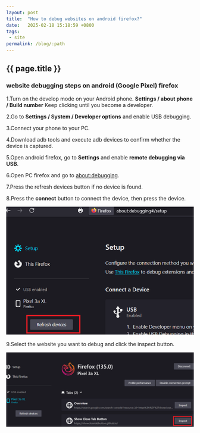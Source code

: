 ```yaml
---
layout: post
title:  "How to debug websites on android firefox?"
date:   2025-02-18 15:18:59 +0800
tags: 
 - site
permalink: /blog/:path
---
```

## {{ page.title }}
### website debugging steps on android (Google Pixel) firefox

1.Turn on the develop mode on your Android phone. **Settings / about phone / Build number** Keep clicking until you become a developer.

2.Go to **Settings / System / Developer options** and enable USB debugging.

3.Connect your phone to your PC.

4.Download adb tools and execute adb devices to confirm whether the device is captured.

5.Open android firefox, go to **Settings** and enable **remote debugging via USB**.

6.Open PC firefox and go to [about:debugging](about:debugging).

7.Press the refresh devices button if no device is found.

8.Press the **connect** button to connect the device, then press the device.
<div class="image-container">
  <img src="/images/blog/desktop-firefox-refresh-devices.png" alt="desktop-firefox-refresh-devices screenshot">
</div>

9.Select the website you want to debug and click the inspect button.
<div class="image-container">
  <img src="/images/blog/desktop-firefox-inspect.png" alt="desktop firefox inspect screenshot">
</div>
